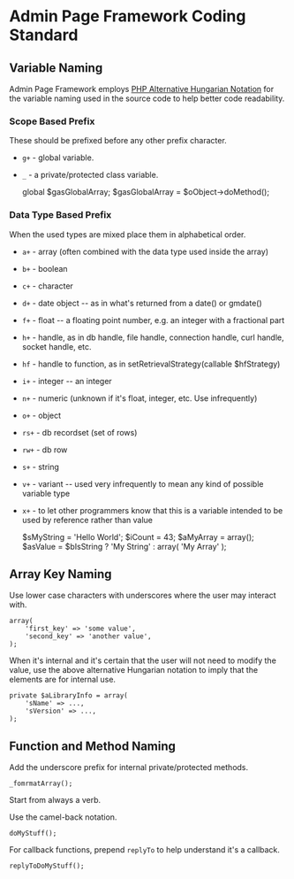 # Admin Page Framework Coding Standard #

## Variable Naming ##

Admin Page Framework employs [PHP Alternative Hungarian Notation](http://en.wikibooks.org/wiki/PHP_Programming/Alternative_Hungarian_Notation) for the variable naming used in the source code to help better code readability.

### Scope Based Prefix ###

These should be prefixed before any other prefix character.

- `g+` - global variable.
- `_` - a private/protected class variable.

	global $gasGlobalArray;
	$gasGlobalArray = $oObject->doMethod();

### Data Type Based Prefix ###

When the used types are mixed place them in alphabetical order.

- `a+` - array (often combined with the data type used inside the array)
- `b+` - boolean
- `c+` - character
- `d+` - date object -- as in what's returned from a date() or gmdate()
- `f+` - float -- a floating point number, e.g. an integer with a fractional part
- `h+` - handle, as in db handle, file handle, connection handle, curl handle, socket handle, etc.
- `hf` - handle to function, as in setRetrievalStrategy(callable $hfStrategy)
- `i+` - integer -- an integer
- `n+` - numeric (unknown if it's float, integer, etc. Use infrequently)
- `o+` - object
- `rs+` - db recordset (set of rows)
- `rw+` - db row
- `s+` - string
- `v+` - variant -- used very infrequently to mean any kind of possible variable type
- `x+` - to let other programmers know that this is a variable intended to be used by reference rather than value

	$sMyString = 'Hello World';
	$iCount = 43;
	$aMyArray = array();
	$asValue = $bIsString ? 'My String' : array( 'My Array' );
	

## Array Key Naming ##

Use lower case characters with underscores where the user may interact with.

	array(
		'first_key' => 'some value',
		'second_key' => 'another value',
	);

When it's internal and it's certain that the user will not need to modify the value, use the above alternative Hungarian notation to imply that the elements are for internal use.

	private $aLibraryInfo = array(
		'sName' => ...,
		'sVersion' => ...,
	);

## Function and Method Naming ##

Add the underscore prefix for internal private/protected methods.

	_fomrmatArray();

Start from always a verb.

Use the camel-back notation.

	doMyStuff();
	
For callback functions, prepend `replyTo` to help understand it's a callback.

	replyToDoMyStuff();
	
